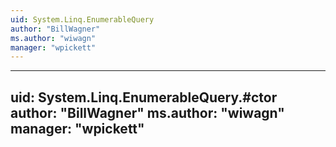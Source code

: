 ```yaml
---
uid: System.Linq.EnumerableQuery
author: "BillWagner"
ms.author: "wiwagn"
manager: "wpickett"
---
```


---
uid: System.Linq.EnumerableQuery.#ctor
author: "BillWagner"
ms.author: "wiwagn"
manager: "wpickett"
---
